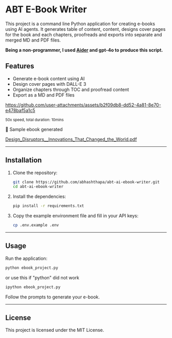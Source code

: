 # ABT E-Book Writer

This project is a command line Python application for creating e-books using AI agents. It generates table of content, content, designs cover pages for the book and each chapters, proofreads and exports into separate and merged MD and PDF files.

**Being a non-programmer, I used [Aider](https://github.com/Aider-AI/aider) and gpt-4o to produce this script.**

## Features

- Generate e-book content using AI
- Design cover pages with DALL-E 3
- Organize chapters through TOC and proofread content
- Export as a MD and PDF files

https://github.com/user-attachments/assets/b2f09db8-dd52-4a81-8e70-e478baf5a1c5

<sup>50x speed, total duration: 10mins</sup>

📖 Sample ebook generated

[Design_Disruptors__Innovations_That_Changed_the_World.pdf](https://github.com/user-attachments/files/17820970/Design_Disruptors__Innovations_That_Changed_the_World.pdf)


---


## Installation

1. Clone the repository:
   ```bash
   git clone https://github.com/abhashthapa/abt-ai-ebook-writer.git
   cd abt-ai-ebook-writer
   ```

2. Install the dependencies:
   ```bash
   pip install -r requirements.txt
   ```

3. Copy the example environment file and fill in your API keys:
   ```bash
   cp .env.example .env
   ```

---


## Usage

Run the application:
```bash
python ebook_project.py
```
or use this if "python" did not work
```bash
ipython ebook_project.py
```

Follow the prompts to generate your e-book.


---


## License

This project is licensed under the MIT License.
